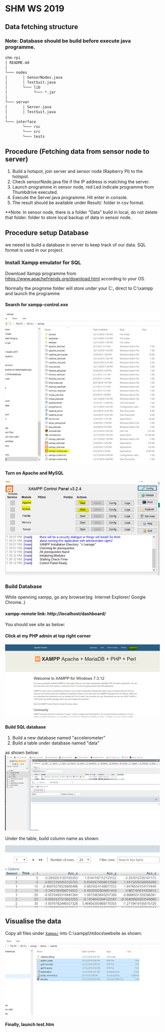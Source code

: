 # SHM WS 2019

## Data fetching structure
### Note: Database should be build before execute java programme.
```
shm-rpi
│ README.md
│
└─── nodes
│       │ SensorNodes.java
│       │ TestSuit.java   
│       └─── lib
│            └─── *.jar
│
└─── server
│       │ Server.java
│       │ TestSuit.java
│
└─── interface
        └─── rsc
        └─── src
        └─── tests
```

## Procedure (Fetching data from sensor node to server)

1. Build a hotspot, join server and sensor node (Rapberry PI) to the hotspot.
2. Check sensorNode.java file if the IP address is matching the server.
3. Launch programme in sensor node, red Led indicate programme from Thumbdrive executed.
4. Execute the Server.java programme. Hit enter in console.
5. The result should be available under Result/. folder in csv format.

**Note: In sensor node, there is a folder "Data" build in local, do not delete that folder.
folder to store local backup of data in sensor node.

## Procedure setup Database

we neeed to build a database in server to keep track of our data. SQL format is used in our project.

### Install Xampp emulator for SQL

Download Xampp programme from https://www.apachefriends.org/download.html according to your OS.

Normally the progmme folder will store under your C:\, direct to C:\xampp and launch the programme

#### Search for xampp-control.exe

![Programme Launch](images/image1.jpeg)

#### Turn on Apache and MySQL

![Turn on Apache and MySQL](images/image2.jpeg)

### Build Database

While openning xampp, go any browser(eg. Internet Explorer/ Google Chrome..) 

#### xampp-remote link: http://localhost/dashboard/

You should see site as below:

#### Click at my PHP admin at top right corner

![localhost](images/image3.jpeg)

#### Build SQL database 
1. Build a new database named "accelerometer"
2. Build a table under database named "data"

as shown below:
![database](images/image4.jpeg)

Under the table, build column name as shown:

![database 2](images/image5.jpeg)

## Visualise the data

Copy all files under [`Xampp/`](Xampp/) into C:\xampp\htdocs\website as shown:


![html file](images/image6.jpeg)

#### Finally, launch test.htm 
